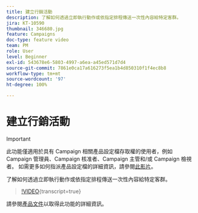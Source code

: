 ```yaml
---
title: 建立行銷活動
description: 了解如何透過立即執行動作或依指定排程傳送一次性內容給特定客群。
jira: KT-10590
thumbnail: 346680.jpg
feature: Campaigns
doc-type: feature video
team: PM
role: User
level: Beginner
exl-id: 543678e6-5803-4997-a6ea-a45ed571d7d4
source-git-commit: 7861e0ca17a616273f5ea1b4d850310f1f4ec8b8
workflow-type: tm+mt
source-wordcount: '97'
ht-degree: 100%

---
```


# 建立行銷活動

>[!IMPORTANT]
>
>此功能僅適用於具有 Campaign 相關產品設定檔存取權的使用者，例如 Campaign 管理員、Campaign 核准者、Campaign 主管和/或 Campaign 檢視者。 如需更多如何指派產品設定檔的詳細資訊，請參閱[此影片](/help/set-up-access/access-management.md)。

了解如何透過立即執行動作或依指定排程傳送一次性內容給特定客群。

>[!VIDEO](https://video.tv.adobe.com/v/346680?quality=12&learn=on){transcript=true}

請參閱[產品文件](https://experienceleague.adobe.com/docs/journey-optimizer/using/campaigns/get-started-with-campaigns.html?lang=zh-Hant)以取得此功能的詳細資訊。
